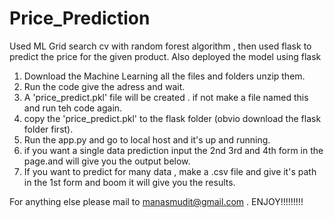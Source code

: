 # Price_Prediction
Used ML Grid search cv with random forest algorithm , then used flask to predict the price for the given product. Also deployed the model using flask

1. Download the Machine Learning all the files and folders unzip them.
2. Run the code give the adress and wait.
3. A 'price_predict.pkl' file will be created . if not make a file named this and run teh code again.
4. copy the 'price_predict.pkl' to the flask folder (obvio download the flask folder first).
5. Run the app.py and go to local host and it's up and running.
6. if you want a single data prediction input the 2nd 3rd and 4th form in the page.and will give you the output below.
7. If you want to predict for many data , make a .csv file and give it's path in the 1st form and boom it will give you the results.

For anything else please mail to manasmudit@gmail.com .
ENJOY!!!!!!!!!
